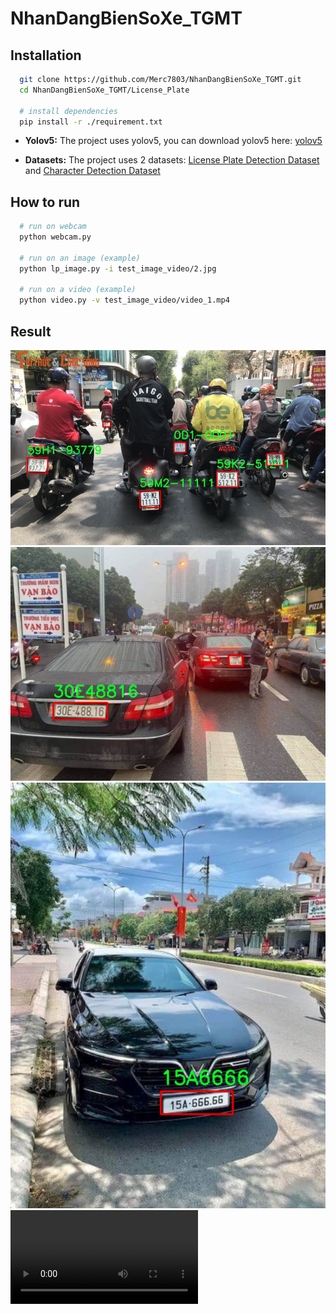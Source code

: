 # NhanDangBienSoXe_TGMT

## Installation

```bash
  git clone https://github.com/Merc7803/NhanDangBienSoXe_TGMT.git
  cd NhanDangBienSoXe_TGMT/License_Plate

  # install dependencies
  pip install -r ./requirement.txt
```

- **Yolov5:** The project uses yolov5, you can download yolov5 here: [yolov5](https://github.com/ultralytics/yolov5)

- **Datasets:** The project uses 2 datasets: [License Plate Detection Dataset](https://drive.google.com/drive/folders/1EV0DgCJwTaBiynT7FdFsGcb5Cc7-ij33?usp=sharing) and [Character Detection Dataset](https://drive.google.com/drive/folders/14UWCrJZk66J_hKLnN9l8kQWmUbf4bumG?usp=sharing)

## How to run
```bash
  # run on webcam
  python webcam.py 
 
  # run on an image (example)
  python lp_image.py -i test_image_video/2.jpg

  # run on a video (example)
  python video.py -v test_image_video/video_1.mp4
```

## Result
![Demo 1](License_Plate/result/2.png)
![Demo 2](License_Plate/result/3.png)
![Demo 3](License_Plate/result/4.png)
![Vid](License_Plate/result/video_1.mp4)